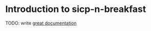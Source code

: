 # Introduction to sicp-n-breakfast

TODO: write [great documentation](http://jacobian.org/writing/great-documentation/what-to-write/)

